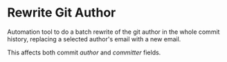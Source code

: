 # Rewrite Git Author

Automation tool to do a batch rewrite of the git author in the whole commit history, replacing a selected author's email with a new email.

This affects both commit _author_ and _committer_ fields.
